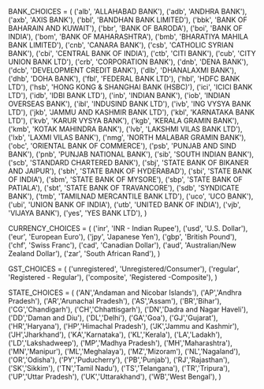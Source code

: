 BANK_CHOICES = (
    ('alb', 'ALLAHABAD BANK'),
    ('adb', 'ANDHRA BANK'),
    ('axb', 'AXIS BANK'),
    ('bbl', 'BANDHAN BANK LIMITED'),
    ('bbk', 'BANK OF BAHARAIN AND KUWAIT'),
    ('bbr', 'BANK OF BARODA'),
    ('boi', 'BANK OF INDIA'),
    ('bom', 'BANK OF MAHARASHTRA'),
    ('bmb', 'BHARATIYA MAHILA BANK LIMITED'),
    ('cnb', 'CANARA BANK'),
    ('csb', 'CATHOLIC SYRIAN BANK'),
    ('cbi', 'CENTRAL BANK OF INDIA'),
    ('ctb', 'CITI BANK'),
    ('cub', 'CITY UNION BANK LTD'),
    ('crb', 'CORPORATION BANK'),
    ('dnb', 'DENA BANK'),
    ('dcb', 'DEVELOPMENT CREDIT BANK'),
    ('dlb', 'DHANALAXMI BANK'),
    ('dhb', 'DOHA BANK'),
    ('fbl', 'FEDERAL BANK LTD'),
    ('hbl', 'HDFC BANK LTD'),
    ('hsb', 'HONG KONG & SHANGHAI BANK (HSBC)'),
    ('ici', 'ICICI BANK LTD'),
    ('idb', 'IDBI BANK LTD'),
    ('inb', 'INDIAN BANK'),
    ('iob', 'INDIAN OVERSEAS BANK'),
    ('ibl', 'INDUSIND BANK LTD'),
    ('ivb', 'ING VYSYA BANK LTD'),
    ('jkb', 'JAMMU AND KASHMIR BANK LTD'),
    ('kbl', 'KARNATAKA BANK LTD'),
    ('kvb', 'KARUR VYSYA BANK'),
    ('kgb', 'KERALA GRAMIN BANK'),
    ('kmb', 'KOTAK MAHINDRA BANK'),
    ('lvb', 'LAKSHMI VILAS BANK LTD'),
    ('lxb', 'LAXMI VILAS BANK'),
    ('nmg', 'NORTH MALABAR GRAMIN BANK'),
    ('obc', 'ORIENTAL BANK OF COMMERCE'),
    ('psb', 'PUNJAB AND SIND BANK'),
    ('pnb', 'PUNJAB NATIONAL BANK'),
    ('sib', 'SOUTH INDIAN BANK'),
    ('scb', 'STANDARD CHARTERED BANK'),
    ('sbj', 'STATE BANK OF BIKANER AND JAIPUR'),
    ('sbh', 'STATE BANK OF HYDERABAD'),
    ('sbi', 'STATE BANK OF INDIA'),
    ('sbm', 'STATE BANK OF MYSORE'),
    ('sbp', 'STATE BANK OF PATIALA'),
    ('sbt', 'STATE BANK OF TRAVANCORE'),
    ('sdb', 'SYNDICATE BANK'),
    ('tmb', 'TAMILNAD MERCANTILE BANK LTD'),
    ('uco', 'UCO BANK'),
    ('ubi', 'UNION BANK OF INDIA'),
    ('utb', 'UNITED BANK OF INDIA'),
    ('vjb', 'VIJAYA BANK'),
    ('yes', 'YES BANK LTD'),
)

CURRENCY_CHOICES = (
    ('inr', 'INR - Indian Rupee'),
    ('usd', 'U.S. Dollar'),
    ('eur', 'European Euro'),
    ('jpy', 'Japanese Yen'),
    ('gbp', 'British Pound'),
    ('chf', 'Swiss Franc'),
    ('cad', 'Canadian Dollar'),
    ('aud', 'Australian/New Zealand Dollar'),
    ('zar', 'South African Rand'),
)

GST_CHOICES = (
    ('unregistered', 'Unregistered/Consumer'),
    ('regular', 'Registered - Regular'),
    ('composite', 'Registered -Composite'),
)

STATE_CHOICES = (
    ('AN','Andaman and Nicobar Islands'),
    ('AP','Andhra Pradesh'),
    ('AR','Arunachal Pradesh'),
    ('AS','Assam'),
    ('BR','Bihar'),
    ('CG','Chandigarh'),
    ('CH','Chhattisgarh'),
    ('DN','Dadra and Nagar Haveli'),
    ('DD','Daman and Diu'),
    ('DL','Delhi'),
    ('GA','Goa'),
    ('GJ','Gujarat'),
    ('HR','Haryana'),
    ('HP','Himachal Pradesh'),
    ('JK','Jammu and Kashmir'),
    ('JH','Jharkhand'),
    ('KA','Karnataka'),
    ('KL','Kerala'),
    ('LA','Ladakh'),
    ('LD','Lakshadweep'),
    ('MP','Madhya Pradesh'),
    ('MH','Maharashtra'),
    ('MN','Manipur'),
    ('ML','Meghalaya'),
    ('MZ','Mizoram'),
    ('NL','Nagaland'),
    ('OR','Odisha'),
    ('PY','Puducherry'),
    ('PB','Punjab'),
    ('RJ','Rajasthan'),
    ('SK','Sikkim'),
    ('TN','Tamil Nadu'),
    ('TS','Telangana'),
    ('TR','Tripura'),
    ('UP','Uttar Pradesh'),
    ('UK','Uttarakhand'),
    ('WB','West Bengal'),
)
